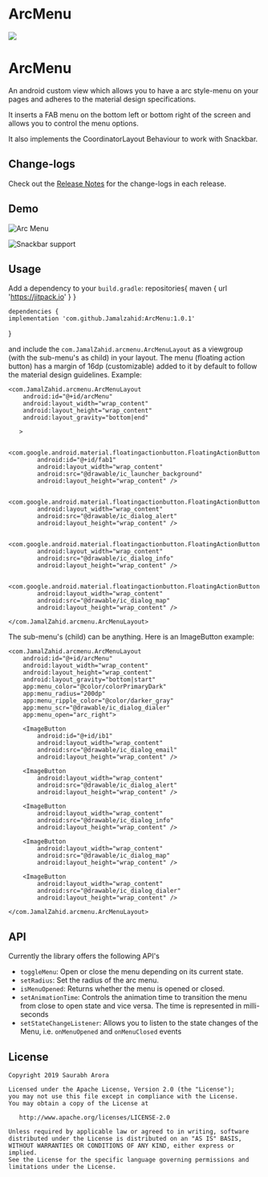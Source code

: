 # ArcMenu
[![](https://jitpack.io/v/Jamalzahid/ArcMenu.svg)](https://jitpack.io/#Jamalzahid/ArcMenu)

 ArcMenu
=================

An android custom view which allows you to have a arc style-menu on your pages and adheres to the material design specifications.

It inserts a FAB menu on the bottom left or bottom right of the screen and allows you to control the menu options.

It also implements the CoordinatorLayout Behaviour to work with Snackbar.

Change-logs
-------
Check out the [Release Notes](https://github.com/Jamalzahid/ArcMenu/releases "Releases") for the change-logs in each release.

Demo
-------
![Arc Menu](https://raw.githubusercontent.com/saurabharora90/MaterialArcMenu/develop/assets/show_menu.gif)

![Snackbar support](https://raw.githubusercontent.com/saurabharora90/MaterialArcMenu/develop/assets/snackbar.gif)

Usage
-------
Add a dependency to your `build.gradle`:
    repositories{
        maven { url 'https://jitpack.io' }
    }

    dependencies {
    implementation 'com.github.Jamalzahid:ArcMenu:1.0.1'
}

and include the `com.JamalZahid.arcmenu.ArcMenuLayout` as a viewgroup (with the sub-menu's as child) in your layout. The menu (floating action button) has a margin of 16dp (customizable) added to it by default to follow the material design guidelines.
Example:

   
    <com.JamalZahid.arcmenu.ArcMenuLayout
        android:id="@+id/arcMenu"
        android:layout_width="wrap_content"
        android:layout_height="wrap_content"
        android:layout_gravity="bottom|end"
      
       >

        <com.google.android.material.floatingactionbutton.FloatingActionButton
            android:id="@+id/fab1"
            android:layout_width="wrap_content"
            android:src="@drawable/ic_launcher_background"
            android:layout_height="wrap_content" />

        <com.google.android.material.floatingactionbutton.FloatingActionButton
            android:layout_width="wrap_content"
            android:src="@drawable/ic_dialog_alert"
            android:layout_height="wrap_content" />

        <com.google.android.material.floatingactionbutton.FloatingActionButton
            android:layout_width="wrap_content"
            android:src="@drawable/ic_dialog_info"
            android:layout_height="wrap_content" />

        <com.google.android.material.floatingactionbutton.FloatingActionButton
            android:layout_width="wrap_content"
            android:src="@drawable/ic_dialog_map"
            android:layout_height="wrap_content" />

    </com.JamalZahid.arcmenu.ArcMenuLayout>
The sub-menu's (child) can be anything. Here is an ImageButton example:

    <com.JamalZahid.arcmenu.ArcMenuLayout
        android:id="@+id/arcMenu"
        android:layout_width="wrap_content"
        android:layout_height="wrap_content"
        android:layout_gravity="bottom|start"
        app:menu_color="@color/colorPrimaryDark"
        app:menu_radius="200dp"
        app:menu_ripple_color="@color/darker_gray"
        app:menu_scr="@drawable/ic_dialog_dialer"
        app:menu_open="arc_right">

        <ImageButton
            android:id="@+id/ib1"
            android:layout_width="wrap_content"
            android:src="@drawable/ic_dialog_email"
            android:layout_height="wrap_content" />

        <ImageButton
            android:layout_width="wrap_content"
            android:src="@drawable/ic_dialog_alert"
            android:layout_height="wrap_content" />

        <ImageButton
            android:layout_width="wrap_content"
            android:src="@drawable/ic_dialog_info"
            android:layout_height="wrap_content" />

        <ImageButton
            android:layout_width="wrap_content"
            android:src="@drawable/ic_dialog_map"
            android:layout_height="wrap_content" />

        <ImageButton
            android:layout_width="wrap_content"
	        android:src="@drawable/ic_dialog_dialer"
            android:layout_height="wrap_content" />

    </com.JamalZahid.arcmenu.ArcMenuLayout>

API
-------
Currently the library offers the following API's

 - `toggleMenu`: Open or close the menu depending on its current state.
 - `setRadius`: Set the radius of the arc menu.
 - `isMenuOpened`: Returns whether the menu is opened or closed.
 - `setAnimationTime`: Controls the animation time to transition the menu from close to open state and vice versa. The time is represented in milli-seconds
 - `setStateChangeListener`: Allows you to listen to the state changes of the Menu, i.e. `onMenuOpened` and `onMenuClosed` events

License
-------

    Copyright 2019 Saurabh Arora

    Licensed under the Apache License, Version 2.0 (the "License");
    you may not use this file except in compliance with the License.
    You may obtain a copy of the License at

       http://www.apache.org/licenses/LICENSE-2.0

    Unless required by applicable law or agreed to in writing, software
    distributed under the License is distributed on an "AS IS" BASIS,
    WITHOUT WARRANTIES OR CONDITIONS OF ANY KIND, either express or implied.
    See the License for the specific language governing permissions and
    limitations under the License.